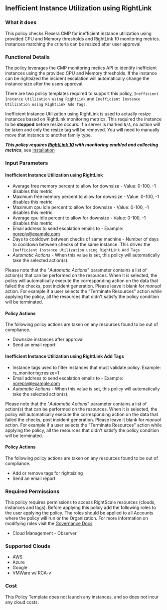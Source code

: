 ## Inefficient Instance Utilization using RightLink

### What it does

This policy checks Flexera CMP for inefficient instance utilization using
provided CPU and Memory thresholds and RightLink 10 monitoring metrics.  Instances
matching the criteria can be resized after user approval.

### Functional Details

The policy leverages the CMP monitoring metics API to identify inefficient instances using the provided CPU and Memory thresholds.  If the instance can be rightsized the incident escalation will automatically change the instance size after the users approval.

There are two policy templates required to support this policy, `Inefficient Instance Utilization using RightLink` and `Inefficient Instance Utilization using RightLink Add Tags`.

Inefficient Instance Utilization using RightLink is used to actually resize instances based on RightLink monitoring metrics.  This required the instance to be **stopped** before resize occurs. If a server is marked `N/A`, no action will be taken and only the resize tag will be removed. You will need to manually move that instance to another family type.

**_This policy requires [RightLink 10](http://docs.rightscale.com/rl10/getting_started.html) with monitoring enabled and collecting metrics_**, see [Installation](http://docs.rightscale.com/rl10/about.html)

### Input Parameters

#### Inefficient Instance Utilization using RightLink

- Average free memory percent to allow for downsize - Value: 0-100, -1 disables this metric
- Maximum free memory percent to allow for downsize - Value: 0-100, -1 disables this metric
- Maximum cpu idle percent to allow for downsize - Value: 0-100, -1 disables this metric
- Average cpu idle percent to allow for downsize - Value: 0-100, -1 disables this metric
- Email address to send escalation emails to - Example: noreply@example.com
- Days to cooldown between checks of same machine - Number of days to cooldown between checks of the same instance. This drives the `Inefficient Instance Utilization using RightLink Add Tags`
- *Automatic Actions* - When this value is set, this policy will automatically take the selected action(s).

Please note that the "*Automatic Actions*" parameter contains a list of action(s) that can be performed on the resources. When it is selected, the policy will automatically execute the corresponding action on the data that failed the checks, post incident generation. Please leave it blank for *manual* action.
For example if a user selects the "Terminate Resources" action while applying the policy, all the resources that didn't satisfy the policy condition will be terminated.

#### Policy Actions

The following policy actions are taken on any resources found to be out of compliance.

- Downsize instances after approval
- Send an email report

#### Inefficient Instance Utilization using RightLink Add Tags

- Instance tags used to filter instances that must validate policy. Example: rs_monitoring:resize=1
- Email address to send escalation emails to - Example: noreply@example.com
- *Automatic Actions* - When this value is set, this policy will automatically take the selected action(s).

Please note that the "*Automatic Actions*" parameter contains a list of action(s) that can be performed on the resources. When it is selected, the policy will automatically execute the corresponding action on the data that failed the checks, post incident generation. Please leave it blank for *manual* action.
For example if a user selects the "Terminate Resources" action while applying the policy, all the resources that didn't satisfy the policy condition will be terminated.

#### Policy Actions

The following policy actions are taken on any resources found to be out of compliance.

- Add or remove tags for rightsizing
- Send an email report


### Required Permissions

This policy requires permissions to access RightScale resources (clouds, instances and tags).  Before applying this policy add the following roles to the user applying the policy.  The roles should be applied to all Accounts where the policy will run or the Organization. For more information on modifying roles visit the [Governance Docs](https://docs.rightscale.com/cm/ref/user_roles.html)

- Cloud Management - Observer

### Supported Clouds

- AWS
- Azure
- Google
- VMWare w/ RCA-v

### Cost

This Policy Template does not launch any instances, and so does not incur any cloud costs.
